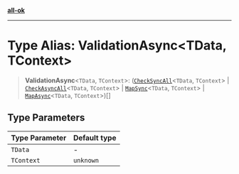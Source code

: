 [**all-ok**](../README.md)

***

# Type Alias: ValidationAsync\<TData, TContext\>

> **ValidationAsync**\<`TData`, `TContext`\>: ([`CheckSyncAll`](../-internal-/type-aliases/CheckSyncAll.md)\<`TData`, `TContext`\> \| [`CheckAsyncAll`](../-internal-/type-aliases/CheckAsyncAll.md)\<`TData`, `TContext`\> \| [`MapSync`](MapSync.md)\<`TData`, `TContext`\> \| [`MapAsync`](MapAsync.md)\<`TData`, `TContext`\>)[]

## Type Parameters

| Type Parameter | Default type |
| ------ | ------ |
| `TData` | - |
| `TContext` | `unknown` |
